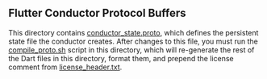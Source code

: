 ## Flutter Conductor Protocol Buffers

This directory contains [conductor_state.proto](./conductor_state.proto), which
defines the persistent state file the conductor creates. After changes to this
file, you must run the [compile_proto.sh](./compile_proto.sh) script in this
directory, which will re-generate the rest of the Dart files in this directory,
format them, and prepend the license comment from
[license_header.txt](./license_header.txt).
